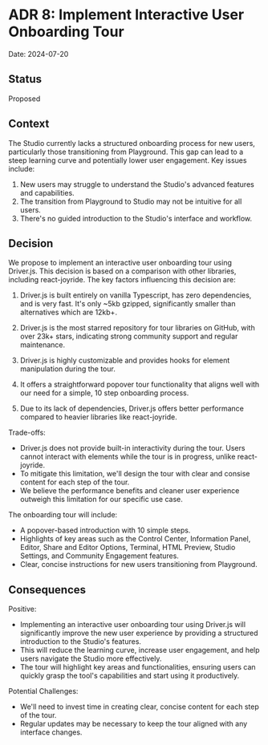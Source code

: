 # ADR 8: Implement Interactive User Onboarding Tour
Date: 2024-07-20

## Status
Proposed

## Context
The Studio currently lacks a structured onboarding process for new users, particularly those transitioning from Playground. This gap can lead to a steep learning curve and potentially lower user engagement. Key issues include:

1. New users may struggle to understand the Studio's advanced features and capabilities.
2. The transition from Playground to Studio may not be intuitive for all users.
3. There's no guided introduction to the Studio's interface and workflow.

## Decision
We propose to implement an interactive user onboarding tour using Driver.js. This decision is based on a comparison with other libraries, including react-joyride. The key factors influencing this decision are:

1. Driver.js is built entirely on vanilla Typescript, has zero dependencies, and is very fast. It's only ~5kb gzipped, significantly smaller than alternatives which are 12kb+.

2. Driver.js is the most starred repository for tour libraries on GitHub, with over 23k+ stars, indicating strong community support and regular maintenance.

3. Driver.js is highly customizable and provides hooks for element manipulation during the tour.

4. It offers a straightforward popover tour functionality that aligns well with our need for a simple, 10 step onboarding process.

5. Due to its lack of dependencies, Driver.js offers better performance compared to heavier libraries like react-joyride.


Trade-offs:

- Driver.js does not provide built-in interactivity during the tour. Users cannot interact with elements while the tour is in progress, unlike react-joyride.
- To mitigate this limitation, we'll design the tour with clear and consise content for each step of the tour.
- We believe the performance benefits and cleaner user experience outweigh this limitation for our specific use case.

The onboarding tour will include:
- A popover-based introduction with 10 simple steps.
- Highlights of key areas such as the Control Center, Information Panel, Editor, Share and Editor Options, Terminal, HTML Preview, Studio Settings, and Community Engagement features.
- Clear, concise instructions for new users transitioning from Playground.

## Consequences

Positive:
- Implementing an interactive user onboarding tour using Driver.js will significantly improve the new user experience by providing a structured introduction to the Studio's features.
- This will reduce the learning curve, increase user engagement, and help users navigate the Studio more effectively.
- The tour will highlight key areas and functionalities, ensuring users can quickly grasp the tool's capabilities and start using it productively.

Potential Challenges:
- We'll need to invest time in creating clear, concise content for each step of the tour.
- Regular updates may be necessary to keep the tour aligned with any interface changes.

